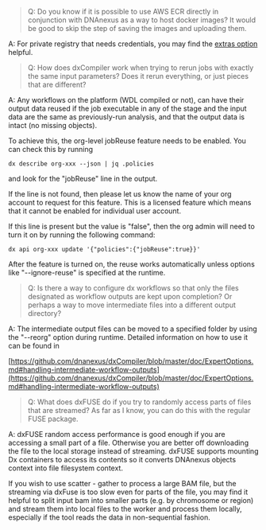 > Q: Do you know if it is possible to use AWS ECR directly in conjunction with DNAnexus as a way to host docker images? It would be good to skip the step of saving the images and uploading them.

A: For private registry that needs credentials, you may find the [extras option](https://github.com/dnanexus/dxCompiler/blob/master/doc/ExpertOptions.md#private-registries) helpful.



> Q: How does dxCompiler work when trying to rerun jobs with exactly the same input parameters? Does it rerun everything, or just pieces that are different?

A: Any workflows on the platform (WDL compiled or not), can have their output data reused if the job executable in any of the stage and the input data are the same as previously-run analysis, and that the output data is intact (no missing objects).

To achieve this, the org-level jobReuse feature needs to be enabled. You can check this by running

`dx describe org-xxx --json | jq .policies`

and look for the "jobReuse" line in the output.

If the line is not found, then please let us know the name of your org account to request for this feature. This is a licensed feature which means that it cannot be enabled for individual user account.

If this line is present but the value is "false", then the org admin will need to turn it on by running the following command:

`dx api org-xxx update '{"policies":{"jobReuse":true}}'`

After the feature is turned on, the reuse works automatically unless options like "--ignore-reuse" is specified at the runtime.



> Q: Is there a way to configure dx workflows so that only the files designated as workflow outputs are kept upon completion? Or perhaps a way to move intermediate files into a different output directory?

A: The intermediate output files can be moved to a specified folder by using the "--reorg" option during runtime. Detailed information on how to use it can be found in

[https://github.com/dnanexus/dxCompiler/blob/master/doc/ExpertOptions.md#handling-intermediate-workflow-outputs](https://github.com/dnanexus/dxCompiler/blob/master/doc/ExpertOptions.md#handling-intermediate-workflow-outputs)



> Q: What does dxFUSE do if you try to randomly access parts of files that are streamed? As far as I know, you can do this with the regular FUSE package.

A: dxFUSE random access performance is good enough if you are accessing a small part of a file. Otherwise you are better off downloading the file to the local storage instead of streaming. dxFUSE supports mounting Dx containers to access its contents so it converts DNAnexus objects context into file filesystem context.

If you wish to use scatter - gather to process a large BAM file, but the streaming via dxFuse is too slow even for parts of the file, you may find it helpful to split input bam into smaller parts (e.g. by chromosome or region) and stream them into local files to the worker and process them locally, especially if the tool reads the data in non-sequential fashion.
